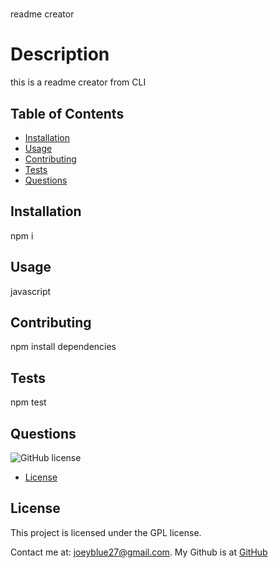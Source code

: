 # 
  
  readme creator
  # Description
  this is a readme creator from CLI
  ## Table of Contents
  * [Installation](#installation)
  * [Usage](#usage)
  * [Contributing](#contributing)
  * [Tests](#tests)
  * [Questions](#questions)
  ## Installation
  npm i
  ## Usage
  javascript
  ## Contributing
  npm install dependencies
  ## Tests
  npm test
  ## Questions
  
![GitHub license](https://img.shields.io/badge/license-GPL-blue.svg)

  * [License](#license)
  ## License
This project is licensed under the GPL license.

  
Contact me at: joeyblue27@gmail.com.
My Github is at [GitHub](https://github.com/undefined)